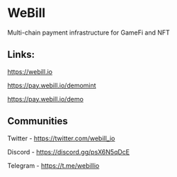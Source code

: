 # WeBill
Multi-chain payment infrastructure for GameFi and NFT

## Links:

https://webill.io

https://pay.webill.io/demomint

https://pay.webill.io/demo

## Communities

Twitter - https://twitter.com/webill_io

Discord - https://discord.gg/psX6N5qDcE 

Telegram - https://t.me/webillio
